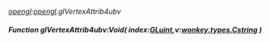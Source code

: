 _[opengl](../../modules/opengl/opengl-module.md):[opengl](../../modules/opengl/opengl-module.md).glVertexAttrib4ubv_
##### Function glVertexAttrib4ubv:Void( index:[GLuint](../../modules/opengl/opengl-gluint.md),v:[wonkey.types.Cstring](../../modules/wonkey/wonkey-types-cstring.md) )
